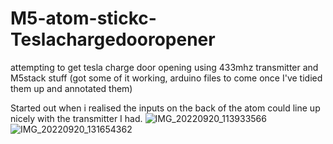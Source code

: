 # M5-atom-stickc-Teslachargedooropener
attempting to get tesla charge door opening using 433mhz transmitter and M5stack stuff (got some of it working, arduino files to come once I've tidied them up and annotated them)

Started out when i realised the inputs on the back of the atom could line up nicely with the transmitter I had.
![IMG_20220920_113933566](https://user-images.githubusercontent.com/88928988/192343776-4840ab6e-0ebf-4aaa-83cc-0cd43a0ee419.jpg)
![IMG_20220920_131654362](https://user-images.githubusercontent.com/88928988/192343779-b78de29c-a6e4-454a-9d95-4f51b55cd851.jpg)

